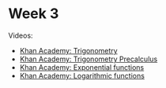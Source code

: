 # Week 3

Videos:
- [Khan Academy: Trigonometry](https://khanacademy.org/math/trigonometry)
- [Khan Academy: Trigonometry Precalculus](https://khanacademy.org/math/precalculus/x9e81a4f98389efdf:trig)
- [Khan Academy: Exponential functions](https://khanacademy.org/math/algebra/x2f8bb11595b61c86:exponential-growth-decay)
- [Khan Academy: Logarithmic functions](https://khanacademy.org/math/algebra2/x2ec2f6f830c9fb89:logs)
